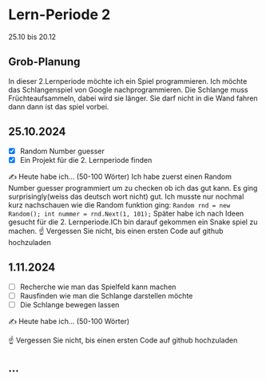 # Lern-Periode 2

25.10 bis 20.12

## Grob-Planung

In dieser 2.Lernperiode möchte ich ein  Spiel programmieren. Ich möchte das Schlangenspiel von Google nachprogrammieren. Die Schlange muss Früchteaufsammeln, dabei wird sie länger. Sie darf nicht in die Wand fahren dann dann ist das spiel vorbei.

## 25.10.2024

- [x] Random Number guesser
- [x] Ein Projekt für die 2. Lernperiode finden

✍️ Heute habe ich... (50-100 Wörter)
Ich habe zuerst einen Random Number guesser programmiert um zu checken ob ich das gut kann. Es ging surprisingly(weiss das deutsch wort nicht) gut. Ich musste nur nochmal kurz nachschauen wie die Random funktion ging: `Random rnd = new Random();
                      int nummer = rnd.Next(1, 101);`
Später habe ich nach Ideen gesucht für die 2. Lernperiode.ICh bin darauf gekommen ein Snake spiel zu machen.
☝️ Vergessen Sie nicht, bis einen ersten Code auf github hochzuladen

## 1.11.2024

- [ ] Recherche wie man das Spielfeld kann machen
- [ ] Rausfinden wie man die Schlange darstellen möchte
- [ ] Die Schlange bewegen lassen

✍️ Heute habe ich... (50-100 Wörter)

☝️ Vergessen Sie nicht, bis einen ersten Code auf github hochzuladen

## ...

